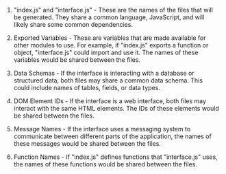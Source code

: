 1. "index.js" and "interface.js" - These are the names of the files that will be generated. They share a common language, JavaScript, and will likely share some common dependencies.

2. Exported Variables - These are variables that are made available for other modules to use. For example, if "index.js" exports a function or object, "interface.js" could import and use it. The names of these variables would be shared between the files.

3. Data Schemas - If the interface is interacting with a database or structured data, both files may share a common data schema. This could include names of tables, fields, or data types.

4. DOM Element IDs - If the interface is a web interface, both files may interact with the same HTML elements. The IDs of these elements would be shared between the files.

5. Message Names - If the interface uses a messaging system to communicate between different parts of the application, the names of these messages would be shared between the files.

6. Function Names - If "index.js" defines functions that "interface.js" uses, the names of these functions would be shared between the files.